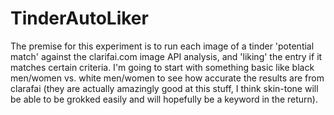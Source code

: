 TinderAutoLiker
===============

The premise for this experiment is to run each image of a tinder 'potential match' against the clarifai.com image API analysis, and 'liking' the entry if it matches certain criteria. I'm going to start with something basic like black men/women vs. white men/women to see how accurate the results are from clarafai (they are actually amazingly good at this stuff, I think skin-tone will be able to be grokked easily and will hopefully be a keyword in the return). 
